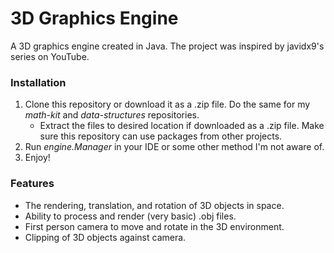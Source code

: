 # 3D Graphics Engine
A 3D graphics engine created in Java. The project was inspired by javidx9's series on YouTube.

### Installation
1. Clone this repository or download it as a .zip file. Do the same for my *math-kit* and *data-structures* repositories.
   * Extract the files to desired location if downloaded as a .zip file. Make sure this repository can use packages from other projects.
2. Run *engine.Manager* in your IDE or some other method I'm not aware of.
3. Enjoy!

### Features
- The rendering, translation, and rotation of 3D objects in space.
- Ability to process and render (very basic) .obj files.
- First person camera to move and rotate in the 3D environment.
- Clipping of 3D objects against camera.
